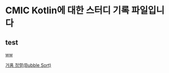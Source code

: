 CMIC Kotlin에 대한 스터디 기록 파일입니다
=======================================

## test

[ww](https://github.com/graduationProjectCMIC/kotlinStudy/blob/master/test/algorithm.md)

[거품 정렬(Bubble Sort)](https://github.com/GimunLee/tech-refrigerator/blob/master/Algorithm/%EA%B1%B0%ED%92%88%20%EC%A0%95%EB%A0%AC%20(Bubble%20Sort).md#%EA%B1%B0%ED%92%88-%EC%A0%95%EB%A0%AC-bubble-sort)